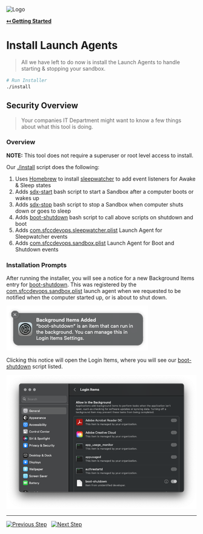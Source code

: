 ![Logo](https://sfccdevops.s3.amazonaws.com/logo-128.png "Logo")

**[↤ Getting Started](../README.md)**

Install Launch Agents
===

> All we have left to do now is install the Launch Agents to handle starting & stopping your sandbox.

```bash
# Run Installer
./install
```

Security Overview
---

> Your companies IT Department might want to know a few things about what this tool is doing.

### Overview

**NOTE:** This tool does not require a superuser or root level access to install.

Our [./install](../install) script does the following:

1. Uses [Homebrew](https://brew.sh) to install [sleepwatcher](https://formulae.brew.sh/formula/sleepwatcher) to add event listeners for Awake & Sleep states
2. Adds [sdx-start](../bin/sdx-start) bash script to start a Sandbox after a computer boots or wakes up
3. Adds [sdx-stop](../bin/sdx-stop) bash script to stop a Sandbox when computer shuts down or goes to sleep
4. Adds [boot-shutdown](../bin/boot-shutdown) bash script to call above scripts on shutdown and boot
5. Adds [com.sfccdevops.sleepwatcher.plist](../launchd/com.sfccdevops.sleepwatcher.plist) Launch Agent for Sleepwatcher events
6. Adds [com.sfccdevops.sandbox.plist](../launchd/com.sfccdevops.sandbox.plist) Launch Agent for Boot and Shutdown events

### Installation Prompts

After running the installer, you will see a notice for a new Background Items entry for [boot-shutdown](../bin/boot-shutdown).  This was registered by the [com.sfccdevops.sandbox.plist](../launchd/com.sfccdevops.sandbox.plist) launch agent when we requested to be notified when the computer started up, or is about to shut down.

![background-items](./img/security-background-items.png "background-items")

Clicking this notice will open the Login Items, where you will see our [boot-shutdown](../bin/boot-shutdown) script listed.

![login-items](./img/security-login-items.png "login-items")

---

[![Previous Step](https://img.shields.io/badge/Previous-121212.svg?logo=github&style=for-the-badge)](./fetch-sandbox-uuid.md) &nbsp; [![Next Step](https://img.shields.io/badge/All_Done-1aa0db.svg?logo=github&style=for-the-badge)](../README)
